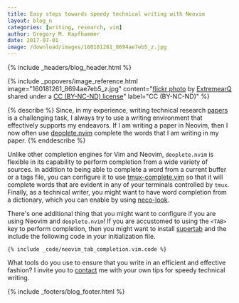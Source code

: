 ```yaml
---
title: Easy steps towards speedy technical writing with Neovim
layout: blog_n
categories: [writing, research, vim]
author: Gregory M. Kapfhammer
date: 2017-07-01
image: /download/images/160181261_8694ae7eb5_z.jpg
---
```


{% include _headers/blog_header.html %}

<!-- Include header image -->
{% include _popovers/image_reference.html image="160181261_8694ae7eb5_z.jpg" content="<a title='Speedy Red Citroen' href='https://flickr.com/photos/extremearq/160181261'>flickr photo</a> by <a href='https://flickr.com/people/extremearq'>ExtremearQ</a> shared under a <a href='https://creativecommons.org/licenses/by-nc-nd/2.0/'>CC (BY-NC-ND) license</a>" label="CC (BY-NC-ND)" %}

{% describe %}
Since, in my experience, writing technical research [papers]({{site.baseurl}}research/papers/) is a challenging task, I
always try to use a writing environment that effectively supports my endeavors. If I am writing a paper in Neovim, then I
now often use [deoplete.nvim](https://github.com/Shougo/deoplete.nvim) complete the words that I am writing in my paper.
{% enddescribe %}

Unlike other completion engines for Vim and Neovim, `deoplete.nvim` is flexible in its capability to perform completion
from a wide variety of sources. In addition to being able to complete a word from a current buffer or a tags file, you
can configure it to use [tmux-complete.vim](https://github.com/wellle/tmux-complete.vim) so that it will complete words
that are evident in any of your terminals controlled by `tmux`. Finally, as a technical writer, you might want to have
word completion from a dictionary, which you can enable by using [neco-look](https://github.com/ujihisa/neco-look).

There's one additional thing that you might want to configure if you are using Neovim and `deoplete.nvim`! If you are
accustomed to using the `<TAB>` key to perform completion, then you might want to install
[supertab](https://github.com/ervandew/supertab) and the include the following code in your initialization file.

```
{% include _code/neovim_tab_completion.vim.code %}
```

What tools do you use to ensure that you write in an efficient and effective fashion? I invite you to
[contact]({{site.baseurl}}contact/) me with your own tips for speedy technical writing.

{% include _footers/blog_footer.html %}
